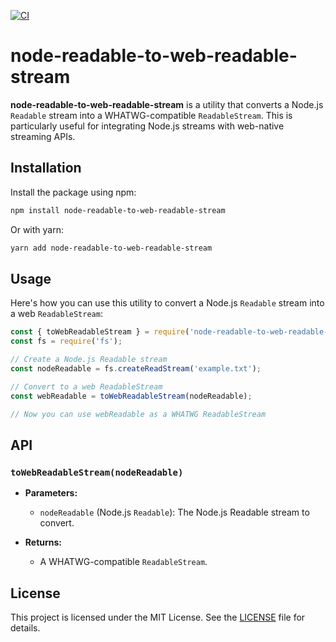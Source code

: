 [![CI](https://github.com/Borewit/node-readable-to-web-readable-stream/actions/workflows/ci.yml/badge.svg)](https://github.com/Borewit/node-readable-to-web-readable-stream/actions/workflows/ci.yml)

# node-readable-to-web-readable-stream

**node-readable-to-web-readable-stream** is a utility that converts a Node.js `Readable` stream into a WHATWG-compatible `ReadableStream`. This is particularly useful for integrating Node.js streams with web-native streaming APIs.

## Installation

Install the package using npm:

```bash
npm install node-readable-to-web-readable-stream
```

Or with yarn:

```bash
yarn add node-readable-to-web-readable-stream
```

## Usage

Here's how you can use this utility to convert a Node.js `Readable` stream into a web `ReadableStream`:

```javascript
const { toWebReadableStream } = require('node-readable-to-web-readable-stream');
const fs = require('fs');

// Create a Node.js Readable stream
const nodeReadable = fs.createReadStream('example.txt');

// Convert to a web ReadableStream
const webReadable = toWebReadableStream(nodeReadable);

// Now you can use webReadable as a WHATWG ReadableStream
```

## API

### `toWebReadableStream(nodeReadable)`

- **Parameters:**
  - `nodeReadable` (Node.js `Readable`): The Node.js Readable stream to convert.

- **Returns:**
  - A WHATWG-compatible `ReadableStream`.

## License

This project is licensed under the MIT License. See the [LICENSE](LICENSE) file for details.
